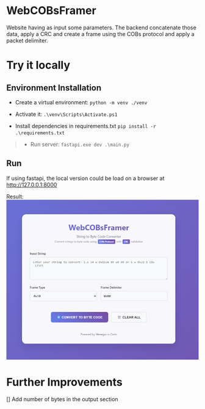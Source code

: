 
# WebCOBsFramer

Website having as input some parameters. The backend concatenate those data, apply a CRC and create a frame using the COBs protocol and apply a packet delimiter.

  

# Try it locally

## Environment Installation
- Create a virtual environment:
  `python -m venv ./venv`
  
- Activate it:
 `.\venv\Scripts\Activate.ps1`

- Install dependencies in requirements.txt
 `pip install -r .\requirements.txt `

>	- Run server:
> `fastapi.exe dev .\main.py `
 
 ## Run
 If using fastapi, the local version could be load on a browser at http://127.0.0.1:8000

Result:
![WebCOBsFramer interface](/images/landingPage.png)

# Further Improvements
[] Add number of bytes in the output section
